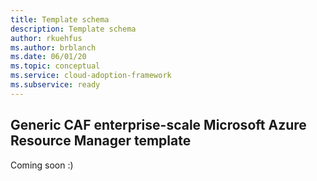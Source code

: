 ```yaml
---
title: Template schema
description: Template schema
author: rkuehfus
ms.author: brblanch
ms.date: 06/01/20
ms.topic: conceptual
ms.service: cloud-adoption-framework
ms.subservice: ready
---
```


## Generic CAF enterprise-scale Microsoft Azure Resource Manager template

Coming soon :)
